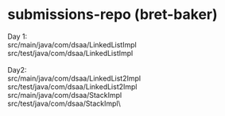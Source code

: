 # submissions-repo (bret-baker)

Day 1:\
src/main/java/com/dsaa/LinkedListImpl\
src/test/java/com/dsaa/LinkedListImpl\
\
Day2:\
src/main/java/com/dsaa/LinkedList2Impl\
src/test/java/com/dsaa/LinkedList2Impl\
src/main/java/com/dsaa/StackImpl\
src/test/java/com/dsaa/StackImpl\
